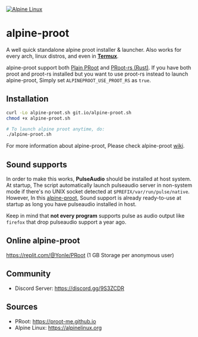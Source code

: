 [![Alpine Linux](https://alpinelinux.org/alpinelinux-logo.svg)](https://alpinelinux.org)
# alpine-proot 
A well quick standalone alpine proot installer & launcher. Also works for every arch, linux distros, and even in **__[Termux](https://termux.org)__**.

alpine-proot support both [Plain PRoot](https://github.com/proot-me/proot) and [PRoot-rs (Rust)](https://github.com/proot-me/proot-rs). If you have both proot and proot-rs installed but you want to use proot-rs instead to launch alpine-proot, Simply set `ALPINEPROOT_USE_PROOT_RS` as `true`.

## Installation
```sh
curl -Lo alpine-proot.sh git.io/alpine-proot.sh
chmod +x alpine-proot.sh 

# To launch alpine proot anytime, do:
./alpine-proot.sh
```

For more information about alpine-proot, Please check alpine-proot [wiki](https://github.com/Yonle/alpine-proot/wiki).
## Sound supports
In order to make this works, **__PulseAudio__** should be installed at host system. At startup, The script automatically launch pulseaudio server in non-system mode if there's no UNIX socket detected at `$PREFIX/var/run/pulse/native`. However, In this [alpine-proot](https://github.com/Yonle/alpine-proot), Sound support is already ready-to-use at startup as long you have pulseaudio installed in host.

Keep in mind that **__not every program__** supports pulse as audio output like `firefox` that drop pulseaudio support a year ago.

## Online alpine-proot
https://replit.com/@Yonle/PRoot (1 GB Storage per anonymous user)

## Community
- Discord Server: https://discord.gg/9S3ZCDR

## Sources
- PRoot: https://proot-me.github.io
- Alpine Linux: https://alpinelinux.org
